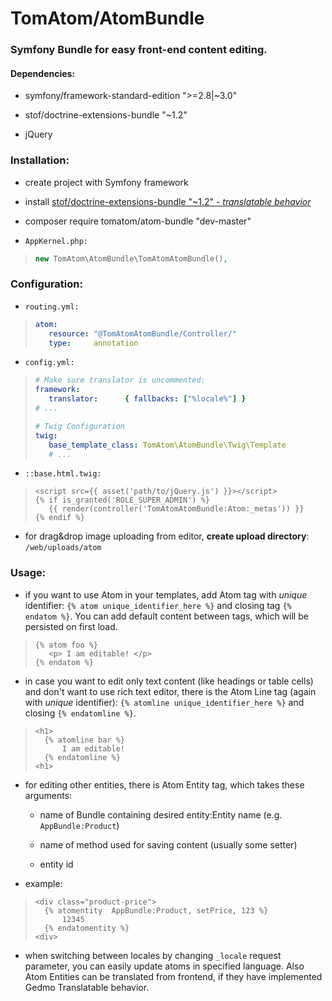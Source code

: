# __TomAtom/AtomBundle__

### __Symfony__ Bundle for easy __front-end content editing.__


#### Dependencies:

* symfony/framework-standard-edition ">=2.8|~3.0"

* stof/doctrine-extensions-bundle "~1.2"
 
* jQuery


### Installation:

* create project with Symfony framework

* install [stof/doctrine-extensions-bundle "~1.2" - _translatable behavior_](Resources/doc/gedmo-config.md)

* composer require tomatom/atom-bundle "dev-master"

* `AppKernel.php:`
>```php
>new TomAtom\AtomBundle\TomAtomAtomBundle(),
>```


### Configuration:

* `routing.yml:`
>```yml
>atom:
>    resource: "@TomAtomAtomBundle/Controller/"
>    type:     annotation
>```

* `config.yml:`
>```yml
># Make sure translator is uncommented:
>framework:
>    translator:      { fallbacks: ["%locale%"] }
># ...
>
># Twig Configuration
>twig:
>    base_template_class: TomAtom\AtomBundle\Twig\Template
>    # ...
>```

* `::base.html.twig:`
>```twig
><script src={{ asset('path/to/jQuery.js') }}></script>
>{% if is_granted('ROLE_SUPER_ADMIN') %}
>    {{ render(controller('TomAtomAtomBundle:Atom:_metas')) }}
>{% endif %}
>```

* for drag&drop image uploading from editor, __create upload directory__: `/web/uploads/atom`


### Usage:

* if you want to use Atom in your templates, add Atom tag with _unique_ identifier: `{% atom unique_identifier_here %}`
    and closing tag `{% endatom %}`. You can add default content between tags, which will be persisted on first load.
>```twig
>{% atom foo %}
>    <p> I am editable! </p>
>{% endatom %}
>```

* in case you want to edit only text content (like headings or table cells) and don't want to use rich text editor,
 there is the Atom Line tag (again with _unique_ identifier): `{% atomline unique_identifier_here %}` and closing `{% endatomline %}`.
>```twig
><h1>
>   {% atomline bar %}
>       I am editable!
>   {% endatomline %}
><h1>
>```

* for editing other entities, there is Atom Entity tag, which takes these arguments:

    * name of Bundle containing desired entity:Entity name (e.g. `AppBundle:Product`)

    * name of method used for saving content (usually some setter)

    * entity id
    
* example:
>```twig
><div class="product-price">
>   {% atomentity  AppBundle:Product, setPrice, 123 %}
>       12345
>   {% endatomentity %}
><div>
>```

* when switching between locales by changing `_locale` request parameter, you can easily update atoms in specified language.
  Also Atom Entities can be translated from frontend, if they have implemented Gedmo Translatable behavior.